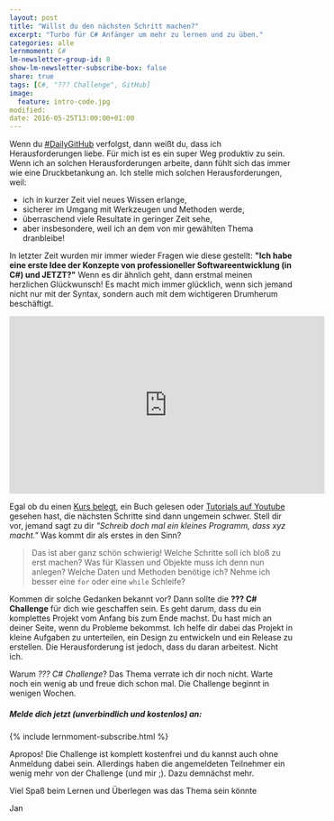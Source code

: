 ```yaml
---
layout: post
title: "Willst du den nächsten Schritt machen?"
excerpt: "Turbo für C# Anfänger um mehr zu lernen und zu üben."
categories: alle
lernmoment: C#
lm-newsletter-group-id: 8
show-lm-newsletter-subscribe-box: false
share: true
tags: [C#, "??? Challenge", GitHub]
image:
  feature: intro-code.jpg
modified:
date: 2016-05-25T13:00:00+01:00
---
```


Wenn du [#DailyGitHub](https://github.com/LernMoment/DailyGitHub) verfolgst, dann weißt du, dass ich Herausforderungen liebe. Für mich ist es ein super Weg produktiv zu sein. Wenn ich an solchen Herausforderungen arbeite, dann fühlt sich das immer wie eine Druckbetankung an. Ich stelle mich solchen Herausforderungen, weil:

 - ich in kurzer Zeit viel neues Wissen erlange,
 - sicherer im Umgang mit Werkzeugen und Methoden werde,
 - überraschend viele Resultate in geringer Zeit sehe,
 - aber insbesondere, weil ich an dem von mir gewählten Thema dranbleibe!

In letzter Zeit wurden mir immer wieder Fragen wie diese gestellt: **"Ich habe eine erste Idee der Konzepte von professioneller Softwareentwicklung (in C#) und JETZT?"**
Wenn es dir ähnlich geht, dann erstmal meinen herzlichen Glückwunsch! Es macht mich immer glücklich, wenn sich jemand nicht nur mit der Syntax, sondern auch mit dem wichtigeren Drumherum beschäftigt.

<iframe width="560" height="315" src="https://www.youtube.com/embed/3AIX1TzSqog" frameborder="0" allowfullscreen></iframe>

Egal ob du einen [Kurs belegt](/einstieg-csharp/), ein Buch gelesen oder [Tutorials auf Youtube](https://www.youtube.com/playlist?list=PLP2TrPpx5VNkr-wmkjguVZAvN4T5EPJbF) gesehen hast, die nächsten Schritte sind dann ungemein schwer. Stell dir vor, jemand sagt zu dir *"Schreib doch mal ein kleines Programm, dass xyz macht."* Was kommt dir als erstes in den Sinn? 

> Das ist aber ganz schön schwierig!
> Welche Schritte soll ich bloß zu erst machen?
> Was für Klassen und Objekte muss ich denn nun anlegen?
> Welche Daten und Methoden benötige ich?
> Nehme ich besser eine `for` oder eine `while` Schleife?

Kommen dir solche Gedanken bekannt vor? Dann sollte die **??? C# Challenge** für dich wie geschaffen sein. Es geht darum, dass du ein komplettes Projekt vom Anfang bis zum Ende machst. Du hast mich an deiner Seite, wenn du Probleme bekommst. Ich helfe dir dabei das Projekt in kleine Aufgaben zu unterteilen, ein Design zu entwickeln und ein Release zu erstellen. Die Herausforderung ist jedoch, dass du daran arbeitest. Nicht ich.

Warum *??? C# Challenge*? Das Thema verrate ich dir noch nicht. Warte noch ein wenig ab und freue dich schon mal. Die Challenge beginnt in wenigen Wochen. 

<div class="subscribe-notice">
  <h5>Melde dich jetzt (unverbindlich und kostenlos) an:</h5>
    {% include lernmoment-subscribe.html %}
</div>

Apropos! Die Challenge ist komplett kostenfrei und du kannst auch ohne Anmeldung dabei sein. Allerdings haben die angemeldeten Teilnehmer ein wenig mehr von der Challenge (und mir ;). Dazu demnächst mehr.

Viel Spaß beim Lernen und Überlegen was das Thema sein könnte

Jan
